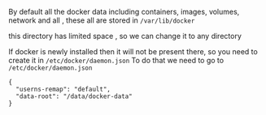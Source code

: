 

By default all the docker data including containers, images, volumes, network and all , these all are stored in `/var/lib/docker`

this directory has limited space , so we can change it to any directory



If docker is newly installed then it will not be present there, so you need to create it in `/etc/docker/daemon.json`
To do that we need to go to 
`/etc/docker/daemon.json`

```
{
  "userns-remap": "default",
  "data-root": "/data/docker-data"
}
```

